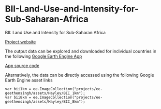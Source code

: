 # BII-Land-Use-and-Intensity-for-Sub-Saharan-Africa
BII: Land Use and Intensity for Sub-Saharan Africa

[Project website](https://bii4africa.org/)

The output data can be explored and downloaded for individual countries in the following [Google Earth Engine App](https://geethensingh.users.earthengine.app/view/bii)

[App source code](https://code.earthengine.google.com/ecc0ca0dc02619e5d6252e714b86af95)

Alternatively, the data can be directly accessed using the following Google Earth Engine asset links
```
var bii1km = ee.ImageCollection("projects/ee-geethensingh/assets/Hayley/BII_1km");
var bii8km = ee.ImageCollection("projects/ee-geethensingh/assets/Hayley/BII_8km");
```



